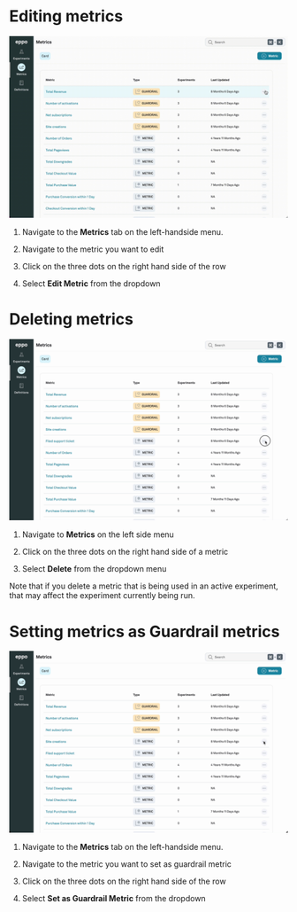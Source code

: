# Editing metrics

![Editing a metric](../../../static/img/building-experiments/edit-metric.gif)

1. Navigate to the **Metrics** tab on the left-handside menu.

2. Navigate to the metric you want to edit

3. Click on the three dots on the right hand side of the row

4. Select **Edit Metric** from the dropdown


# Deleting metrics

![Deleting a metric](../../../static/img/building-experiments/delete-metric.gif)

1. Navigate to **Metrics** on the left side menu

2. Click on the three dots on the right hand side of a metric

3. Select **Delete** from the dropdown menu

Note that if you delete a metric that is being used in an active experiment, that may affect the experiment currently being run.


# Setting metrics as Guardrail metrics

![Create guardrail metric](../../../static/img/building-experiments/set-as-guardrail.gif)

1. Navigate to the **Metrics** tab on the left-handside menu.

2. Navigate to the metric you want to set as guardrail metric

3. Click on the three dots on the right hand side of the row

4. Select **Set as Guardrail Metric** from the dropdown
